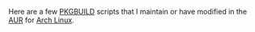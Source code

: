 Here are a few [PKGBUILD](https://wiki.archlinux.org/index.php/PKGBUILD)
scripts that I maintain or have modified in the [AUR](https://aur.archlinux.org/) 
for [Arch Linux](https://www.archlinux.org/).
